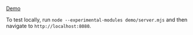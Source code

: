 [Demo](https://rnnoise.timtim.hk/demo)

To test locally, run `node --experimental-modules demo/server.mjs` and then navigate to `http://localhost:8080`.
